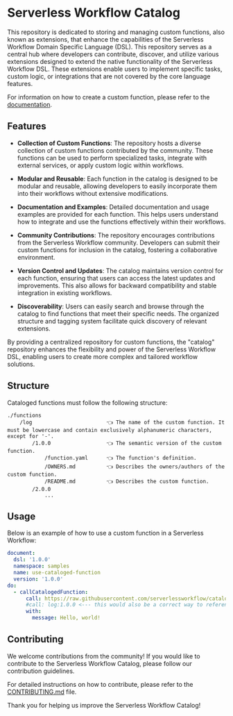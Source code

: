 # Serverless Workflow Catalog

This repository is dedicated to storing and managing custom functions, also known as extensions, that enhance the capabilities of the Serverless Workflow Domain Specific Language (DSL). This repository serves as a central hub where developers can contribute, discover, and utilize various extensions designed to extend the native functionality of the Serverless Workflow DSL. These extensions enable users to implement specific tasks, custom logic, or integrations that are not covered by the core language features.

For information on how to create a custom function, please refer to the [documentation](https://github.com/serverlessworkflow/specification/blob/main/dsl.md#creating-a-custom-function).

## Features

- **Collection of Custom Functions**: The repository hosts a diverse collection of custom functions contributed by the community. These functions can be used to perform specialized tasks, integrate with external services, or apply custom logic within workflows.

- **Modular and Reusable**: Each function in the catalog is designed to be modular and reusable, allowing developers to easily incorporate them into their workflows without extensive modifications.

- **Documentation and Examples**: Detailed documentation and usage examples are provided for each function. This helps users understand how to integrate and use the functions effectively within their workflows.

- **Community Contributions**: The repository encourages contributions from the Serverless Workflow community. Developers can submit their custom functions for inclusion in the catalog, fostering a collaborative environment.

- **Version Control and Updates**: The catalog maintains version control for each function, ensuring that users can access the latest updates and improvements. This also allows for backward compatibility and stable integration in existing workflows.

- **Discoverability**: Users can easily search and browse through the catalog to find functions that meet their specific needs. The organized structure and tagging system facilitate quick discovery of relevant extensions.

By providing a centralized repository for custom functions, the "catalog" repository enhances the flexibility and power of the Serverless Workflow DSL, enabling users to create more complex and tailored workflow solutions.

## Structure

Cataloged functions must follow the following structure:

```
./functions
    /log                        👈 The name of the custom function. It must be lowercase and contain exclusively alphanumeric characters, except for '-'.
        /1.0.0                  👈 The semantic version of the custom function.
            /function.yaml      👈 The function's definition.
            /OWNERS.md          👈 Describes the owners/authors of the custom function.
            /README.md          👈 Describes the custom function.
        /2.0.0
            ...
```

## Usage

Below is an example of how to use a custom function in a Serverless Workflow:

```yaml
document:
  dsl: '1.0.0'
  namespace: samples
  name: use-cataloged-function
  version: '1.0.0'
do:
  - callCatalogedFunction:
      call: https://raw.githubusercontent.com/serverlessworkflow/catalog/main/functions/log/1.0.0/function.yaml #link to the repository directory that contains the function.yaml of the custom function to call.
      #call: log:1.0.0 <--- this would also be a correct way to reference the function, as it is registered in the official catalog.
      with:
        message: Hello, world!
```

## Contributing

We welcome contributions from the community! If you would like to contribute to the Serverless Workflow Catalog, please follow our contribution guidelines.

For detailed instructions on how to contribute, please refer to the [CONTRIBUTING.md](CONTRIBUTING.md) file.

Thank you for helping us improve the Serverless Workflow Catalog!
